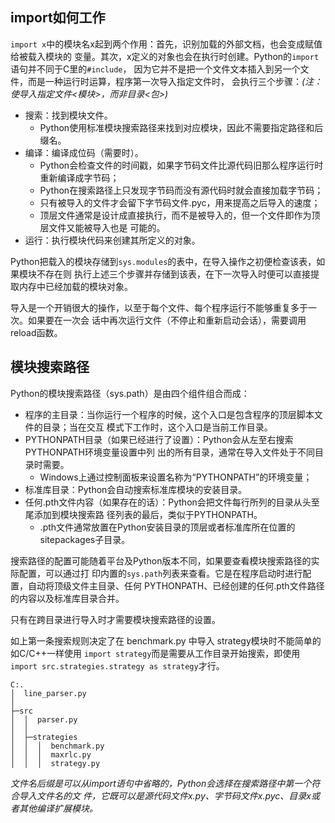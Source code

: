 ## import如何工作

`import x`中的模块名x起到两个作用：首先，识别加载的外部文档，也会变成赋值给被载入模块的
变量。其次，x定义的对象也会在执行时创建。Python的`import`语句并不同于C里的`#include`，
因为它并不是把一个文件文本插入到另一个文件，而是一种运行时运算，程序第一次导入指定文件时，
会执行三个步骤：*(注：使导入指定文件<模块>，而非目录<包>)*

- 搜索：找到模块文件。
  - Python使用标准模块搜索路径来找到对应模块，因此不需要指定路径和后缀名。
- 编译：编译成位码（需要时）。
  - Python会检查文件的时间戳，如果字节码文件比源代码旧那么程序运行时重新编译成字节码；
  - Python在搜索路径上只发现字节码而没有源代码时就会直接加载字节码；
  - 只有被导入的文件才会留下字节码文件.pyc，用来提高之后导入的速度；
  - 顶层文件通常是设计成直接执行，而不是被导入的，但一个文件即作为顶层文件又能被导入也是
  可能的。
- 运行：执行模块代码来创建其所定义的对象。

Python把载入的模块存储到`sys.modules`的表中，在导入操作之初便检查该表，如果模块不存在则
执行上述三个步骤并存储到该表，在下一次导入时便可以直接提取内存中已经加载的模块对象。

导入是一个开销很大的操作，以至于每个文件、每个程序运行不能够重复多于一次。如果要在一次会
话中再次运行文件（不停止和重新启动会话），需要调用reload函数。

## 模块搜索路径

Python的模块搜索路径（sys.path）是由四个组件组合而成：

- 程序的主目录：当你运行一个程序的时候，这个入口是包含程序的顶层脚本文件的目录；当在交互
模式下工作时，这个入口是当前工作目录。
- PYTHONPATH目录（如果已经进行了设置）：Python会从左至右搜索PYTHONPATH环境变量设置中列
出的所有目录，通常在导入文件处于不同目录时需要。
  - Windows上通过控制面板来设置名称为“PYTHONPATH”的环境变量；
- 标准库目录：Python会自动搜索标准库模块的安装目录。
- 任何.pth文件内容（如果存在的话）：Python会把文件每行所列的目录从头至尾添加到模块搜索路
径列表的最后，类似于PYTHONPATH。
  - .pth文件通常放置在Python安装目录的顶层或者标准库所在位置的sitepackages子目录。

搜索路径的配置可能随着平台及Python版本不同，如果要查看模块搜索路径的实际配置，可以通过打
印内置的`sys.path`列表来查看。它是在程序启动时进行配置，自动将顶级文件主目录、任何
PYTHONPATH、已经创建的任何.pth文件路径的内容以及标准库目录合并。

只有在跨目录进行导入时才需要模块搜索路径的设置。

如上第一条搜索规则决定了在 benchmark.py 中导入 strategy模块时不能简单的如C/C++一样使用
`import strategy`而是需要从工作目录开始搜索，即使用`import src.strategies.strategy
as strategy`才行。

```
C:.
│  line_parser.py
│
├─src
│  │  parser.py
│  │
│  ├─strategies
│  │  │  benchmark.py
│  │  │  maxrlc.py
│  │  │  strategy.py
```

*文件名后缀是可以从import语句中省略的，Python会选择在搜索路径中第一个符合导入文件名的文
件，它既可以是源代码文件x.py、字节码文件x.pyc、目录x或者其他编译扩展模块。*
